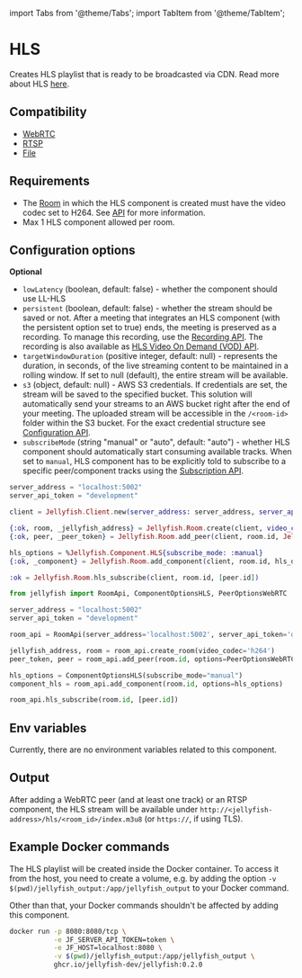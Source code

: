 import Tabs from '@theme/Tabs';
import TabItem from '@theme/TabItem';

# HLS

Creates HLS playlist that is ready to be broadcasted via CDN.
Read more about HLS [here](https://developer.apple.com/streaming/).

## Compatibility

* [WebRTC](../peers/webrtc.md)
* [RTSP](./rtsp.md)
* [File](./file.md)

## Requirements

* The [Room](../../introduction/basic_concepts\#room) in which the HLS component is created must have the video codec set to H264.
See [API](../../for_developers/api_reference/rest_api#tag/room/operation/create_room) for more information.
* Max 1 HLS component allowed per room.

## Configuration options

**Optional**

* `lowLatency` (boolean, default: false) - whether the component should use LL-HLS
* `persistent` (boolean, default: false) - whether the stream should be saved or not.
After a meeting that integrates an HLS component (with the persistent option set to true) ends, the meeting is preserved as a recording. 
To manage this recording, use the [Recording API](../../for_developers/api_reference/rest_api#tag/recording).
The recording is also available as [HLS Video On Demand (VOD) API](../../for_developers/api_reference/rest_api#tag/recording/operation/getRecordingContent).
* `targetWindowDuration` (positive integer, default: null) - represents the duration, in seconds, of the live streaming content to be
    maintained in a rolling window. If set to null (default), the entire stream will be available.
* `s3` (object, default: null) - AWS S3 credentials. If credentials are set, the stream will be saved to the specified bucket.
This solution will automatically send your streams to an AWS bucket right after the end of your meeting.
The uploaded stream will be accessible in the `/<room-id>` folder within the S3 bucket.
For the exact credential structure see [Configuration API](../../for_developers/api_reference/rest_api#tag/room/operation/add_component).
* `subscribeMode` (string "manual" or "auto", default: "auto") - whether HLS component should automatically start consuming available tracks.
When set to `manual`, HLS component has to be explicitly told to subscribe to a specific peer/component tracks using 
the [Subscription API](../../for_developers/api_reference/rest_api#tag/hls/operation/subscribe_hls_to).

<Tabs>
  <TabItem value="elixir" label="Elixir">

```elixir
server_address = "localhost:5002"
server_api_token = "development"

client = Jellyfish.Client.new(server_address: server_address, server_api_token: server_api_token)

{:ok, room, _jellyfish_address} = Jellyfish.Room.create(client, video_codec: :h264)
{:ok, peer, _peer_token} = Jellyfish.Room.add_peer(client, room.id, Jellyfish.Peer.WebRTC)

hls_options = %Jellyfish.Component.HLS{subscribe_mode: :manual}
{:ok, _component} = Jellyfish.Room.add_component(client, room.id, hls_options)

:ok = Jellyfish.Room.hls_subscribe(client, room.id, [peer.id])
```

  </TabItem>

  <TabItem value="python" label="Python">

```python
from jellyfish import RoomApi, ComponentOptionsHLS, PeerOptionsWebRTC

server_address = "localhost:5002"
server_api_token = "development"

room_api = RoomApi(server_address='localhost:5002', server_api_token='development')

jellyfish_address, room = room_api.create_room(video_codec='h264')
peer_token, peer = room_api.add_peer(room.id, options=PeerOptionsWebRTC())

hls_options = ComponentOptionsHLS(subscribe_mode="manual")
component_hls = room_api.add_component(room.id, options=hls_options)

room_api.hls_subscribe(room.id, [peer.id])
```

  </TabItem>
</Tabs>

## Env variables

Currently, there are no environment variables related to this component.

## Output

After adding a WebRTC peer (and at least one track) or an RTSP component, the HLS stream will be available
under `http://<jellyfish-address>/hls/<room_id>/index.m3u8` (or `https://`, if using TLS).

## Example Docker commands

The HLS playlist will be created inside the Docker container. To access it from the host,
you need to create a volume, e.g. by adding the option `-v $(pwd)/jellyfish_output:/app/jellyfish_output`
to your Docker command.

Other than that, your Docker commands shouldn't be affected by adding this component.

```bash
docker run -p 8080:8080/tcp \
           -e JF_SERVER_API_TOKEN=token \
           -e JF_HOST=localhost:8080 \
           -v $(pwd)/jellyfish_output:/app/jellyfish_output \
           ghcr.io/jellyfish-dev/jellyfish:0.2.0
```
